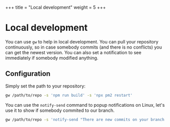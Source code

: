 +++
title = "Local development"
weight = 5
+++

# Local development

You can use `gw` to help in local development. You can pull your repository continuously, so in case somebody commits (and there is no conflicts) you can get the newest version. You can also set a notification to see immediately if somebody modified anything.

## Configuration

Simply set the path to your repository:

```sh
gw /path/to/repo -s 'npm run build' -s 'npx pm2 restart'
```

You can use the `notify-send` command to popup notifications on Linux, let's use it to show if somebody commited to our branch.

```sh
gw /path/to/repo -s 'notify-send "There are new commits on your branch!"'
```